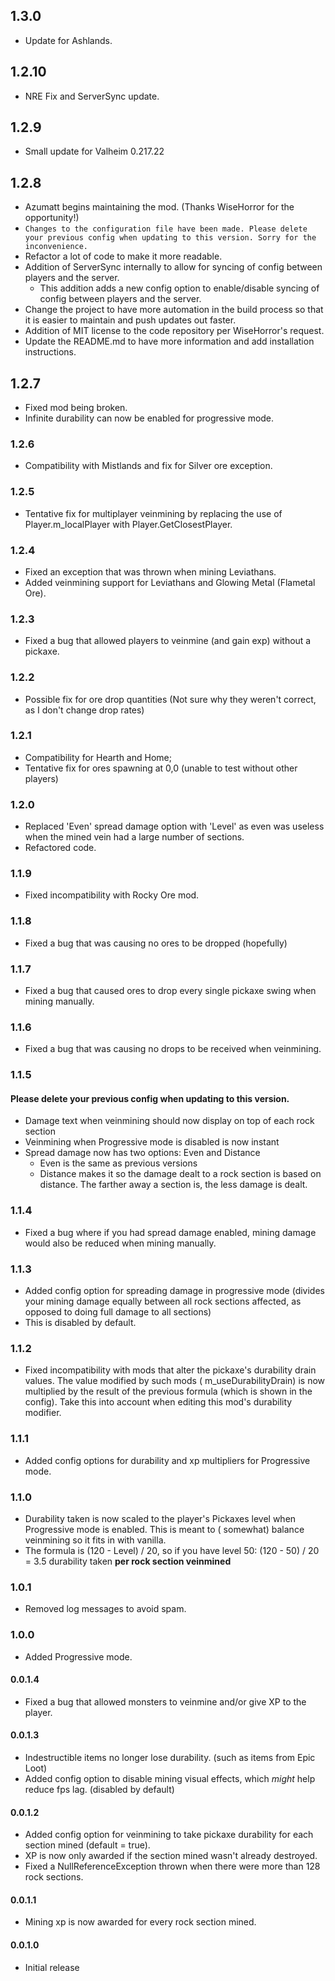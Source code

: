 ## 1.3.0
- Update for Ashlands.
## 1.2.10
- NRE Fix and ServerSync update.
## 1.2.9
- Small update for Valheim 0.217.22
## 1.2.8

- Azumatt begins maintaining the mod. (Thanks WiseHorror for the opportunity!)
- `Changes to the configuration file have been made. Please delete your previous config when updating to this version. Sorry for the inconvenience.`
- Refactor a lot of code to make it more readable.
- Addition of ServerSync internally to allow for syncing of config between players and the server.
    - This addition adds a new config option to enable/disable syncing of config between players and the server.
- Change the project to have more automation in the build process so that it is easier to maintain and push updates out
  faster.
- Addition of MIT license to the code repository per WiseHorror's request.
- Update the README.md to have more information and add installation instructions.

## 1.2.7

- Fixed mod being broken.
- Infinite durability can now be enabled for progressive mode.

### 1.2.6

- Compatibility with Mistlands and fix for Silver ore exception.

### 1.2.5

- Tentative fix for multiplayer veinmining by replacing the use of Player.m_localPlayer with Player.GetClosestPlayer.

### 1.2.4

- Fixed an exception that was thrown when mining Leviathans.
- Added veinmining support for Leviathans and Glowing Metal (Flametal Ore).

### 1.2.3

- Fixed a bug that allowed players to veinmine (and gain exp) without a pickaxe.

### 1.2.2

- Possible fix for ore drop quantities (Not sure why they weren't correct, as I don't change drop rates)

### 1.2.1

- Compatibility for Hearth and Home;
- Tentative fix for ores spawning at 0,0 (unable to test without other players)

### 1.2.0

- Replaced 'Even' spread damage option with 'Level' as even was useless when the mined vein had a large number of
  sections.
- Refactored code.

### 1.1.9

- Fixed incompatibility with Rocky Ore mod.

### 1.1.8

- Fixed a bug that was causing no ores to be dropped (hopefully)

### 1.1.7

- Fixed a bug that caused ores to drop every single pickaxe swing when mining manually.

### 1.1.6

- Fixed a bug that was causing no drops to be received when veinmining.

### 1.1.5

#### Please delete your previous config when updating to this version.

- Damage text when veinmining should now display on top of each rock section
- Veinmining when Progressive mode is disabled is now instant
- Spread damage now has two options: Even and Distance
    - Even is the same as previous versions
    - Distance makes it so the damage dealt to a rock section is based on distance. The farther away a section is, the
      less damage is dealt.

### 1.1.4

- Fixed a bug where if you had spread damage enabled, mining damage would also be reduced when mining manually.

### 1.1.3

- Added config option for spreading damage in progressive mode (divides your mining damage equally between all rock
  sections affected, as opposed to doing full damage to all sections)
- This is disabled by default.

### 1.1.2

- Fixed incompatibility with mods that alter the pickaxe's durability drain values. The value modified by such mods (
  m_useDurabilityDrain) is now multiplied by the result of the previous formula (which is shown in the config). Take
  this into account when editing this mod's durability modifier.

### 1.1.1

- Added config options for durability and xp multipliers for Progressive mode.

### 1.1.0

- Durability taken is now scaled to the player's Pickaxes level when Progressive mode is enabled. This is meant to (
  somewhat) balance veinmining so it fits in with vanilla.
- The formula is (120 - Level) / 20, so if you have level 50: (120 - 50) / 20 = 3.5 durability taken **per rock section
  veinmined**

### 1.0.1

- Removed log messages to avoid spam.

### 1.0.0

- Added Progressive mode.

#### 0.0.1.4

- Fixed a bug that allowed monsters to veinmine and/or give XP to the player.

#### 0.0.1.3

- Indestructible items no longer lose durability. (such as items from Epic Loot)
- Added config option to disable mining visual effects, which *might* help reduce fps lag. (disabled by default)

#### 0.0.1.2

- Added config option for veinmining to take pickaxe durability for each section mined (default = true).
- XP is now only awarded if the section mined wasn't already destroyed.
- Fixed a NullReferenceException thrown when there were more than 128 rock sections.

#### 0.0.1.1

- Mining xp is now awarded for every rock section mined.

#### 0.0.1.0

- Initial release